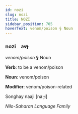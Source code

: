 ```yaml
---
id: nozi
slug: nozi
title: NOZİ
sidebar_position: 705
hoverText: venom/poison § Noun
---
```


### nozi&emsp;<span kind="abugida">ƨⱴɟ</span>

*venom/poison* **§** Noun

**Verb**: to be a venom/poison

**Noun**: venom/poison

**Modifier**: venom/poison-related

Songhay naaji [naːɟi]

*Nilo-Saharan Language Family*